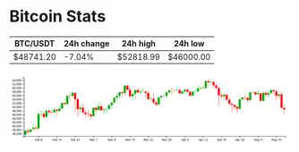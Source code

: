 # Bitcoin Stats

BTC/USDT|24h change|24h high|24h low|
|---|---|---|---|
|$48741.20|-7.04%|$52818.99|$46000.00|

<img src="./chart.svg">
